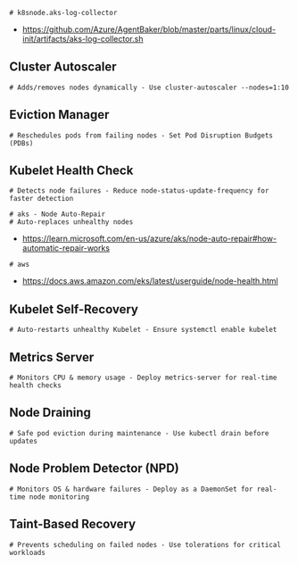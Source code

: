 ```
# k8snode.aks-log-collector
```

- https://github.com/Azure/AgentBaker/blob/master/parts/linux/cloud-init/artifacts/aks-log-collector.sh

## Cluster Autoscaler

```
# Adds/removes nodes dynamically - Use cluster-autoscaler --nodes=1:10
```
  
## Eviction Manager

```
# Reschedules pods from failing nodes - Set Pod Disruption Budgets (PDBs)
```

## Kubelet Health Check

```
# Detects node failures - Reduce node-status-update-frequency for faster detection
```

```
# aks - Node Auto-Repair
# Auto-replaces unhealthy nodes
```

- https://learn.microsoft.com/en-us/azure/aks/node-auto-repair#how-automatic-repair-works
  
```
# aws
```

- https://docs.aws.amazon.com/eks/latest/userguide/node-health.html

## Kubelet Self-Recovery

```
# Auto-restarts unhealthy Kubelet - Ensure systemctl enable kubelet
```

## Metrics Server

```
# Monitors CPU & memory usage - Deploy metrics-server for real-time health checks
```

## Node Draining

```
# Safe pod eviction during maintenance - Use kubectl drain before updates
```

## Node Problem Detector (NPD)

```
# Monitors OS & hardware failures - Deploy as a DaemonSet for real-time node monitoring
```

## Taint-Based Recovery

```
# Prevents scheduling on failed nodes - Use tolerations for critical workloads
```
